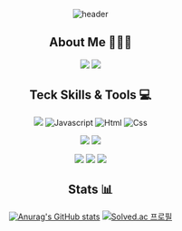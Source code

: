 <div align="center">

  <!-- 헤더 -->
  ![header](https://capsule-render.vercel.app/api?type=slice&color=auto&height=200&section=header&text=Hello&desc=I'm%20Gunwoo👋&fontSize=60&rotate=14&fontAlignY=25&fontAlign=75&descAlignY=43&descAlign=80&&animation=twinkling)

<!-- Information -->
## About Me 🧑🏻‍💻
<a href="https://big-cinnamon-bd8.notion.site/082379e8eadf44898bf367e8b663927b?pvs=4"><img src="https://img.shields.io/badge/Notion-000000?style=for-the-badge&logo=notion&logoColor=white"></a>
<a href="mailto:gun000567@gmail.com"><img src="https://img.shields.io/badge/Gmail-D14836?style=for-the-badge&logo=gmail&logoColor=white&link=mailto:gun000567@gmail.com"/></a>

  <!-- Tech Skills and Tools -->
  ## Teck Skills & Tools 💻
  <img src="https://img.shields.io/badge/C++-00599C?style=for-the-badge&logo=C++&logoColor=white">  <img alt="Javascript" src="https://img.shields.io/badge/javascript-F7DF1E.svg?&style=for-the-badge&logo=javascript&logoColor=white"/>  <img alt="Html" src="https://img.shields.io/badge/HTML5-E34F26.svg?&style=for-the-badge&logo=HTML5&logoColor=white"/>  <img alt="Css" src="https://img.shields.io/badge/CSS3-1572B6.svg?&style=for-the-badge&logo=CSS3&logoColor=white"/>  
  
<img src="https://img.shields.io/badge/React-61DAFB?style=for-the-badge&logo=React&logoColor=black">  <img src = "https://img.shields.io/badge/React_Native-20232A?style=for-the-badge&logo=react&logoColor=61DAFB">

<img src="https://img.shields.io/badge/Visual_Studio_Code-0078D4?style=for-the-badge&logo=visual%20studio%20code&logoColor=white">  <img src="https://img.shields.io/badge/GitHub-100000?style=for-the-badge&logo=github&logoColor=white">  <img src="https://img.shields.io/badge/Figma-F24E1E?style=for-the-badge&logo=figma&logoColor=white">

  <!-- Stats -->
  ## Stats 📊
  [![Anurag's GitHub stats](https://github-readme-stats.vercel.app/api?username=Gu-nuu&hide=stars&count_private=true&show_icons=true&theme=gotham)](https://github.com/anuraghazra/github-readme-stats)
  [![Solved.ac 프로필](http://mazassumnida.wtf/api/v2/generate_badge?boj=gun0005)](https://solved.ac/gun0005)

</div>

